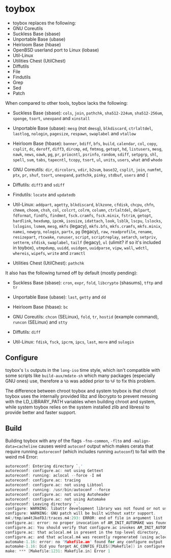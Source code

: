 # toybox
*   toybox replaces the following:
*   GNU Coreutils
*   Suckless Base (sbase)
*   Unportable Base (ubase)
*   Heirloom Base (hbase)
*   OpenBSD userland port to Linux (lobase)
*   Util-Linux
*   Utilities Chest (UtilChest)
*   Diffutils
*   File
*   Findutils
*   Grep
*   Sed
*   Patch

When compared to other tools, toybox lacks the following:

*   Suckless Base (sbase): `cols`, `join`, `pathchk`, `sha512-224um`,
    `sha512-256um`, `sponge`, `tsort`, `unexpand` and `xinstall`

*   Unportable Base (ubase): `mesg` (not `dmesg`), `blkdiscard`, `ctrlaltdel`,
    `lastlog`, `nologin`, `pagesize`, `respawn`, `swaplabel` and `vtallow`

*   Heirloom Base (hbase): `banner`, `bdiff`, `bfs`, `build`, `calendar`, `col`,
    `copy`, `csplit`, `dc`, `deroff`, `diff3`, `dircmp`, `ed`, `fmtmsg`,
    `getopt`, `hd`, `listusers`, `mesg`, `nawk`, `news`, `oawk`, `pg`, `pr`,
    `priocntl`, `psrinfo`, `random`, `sdiff`, `setpgrp`, `shl`, `spell`, `sum`,
    `tabs`, `tapecntl`, `tcopy`, `tsort`, `ul`, `units`, `users`, `what` and
    `whodo`

*   GNU Coreutils: `dir`, `dircolors`, `vdir`, `b2sum`, `base32`, `csplit`,
    `join`, `numfmt`, `ptx`, `pr`, `shuf`, `tsort`, `unexpand`, `pathchk`,
    `pinky`, `stdbuf`, `users` and `[`

*   Diffutils: `diff3` and `sdiff`

*   Findutils: `locate` and `updatedb`

*   Util-Linux: `addpart`, `agetty`, `blkdiscard`, `blkzone`, `cfdisk`, `chcpu`,
    `chfn`, `chmem`, `choom`, `chsh`, `col`, `colcrt`, `colrm`, `column`,
    `ctrlaltdel`, `delpart`, `fdformat`, `findfs`, `findmnt`, `fsck.cramfs`,
    `fsck.minix`, `fstrim`, `getopt`, `hardlink`, `hexdump`, `ipcmk`, `isosize`,
    `idattach`, `look`, `lsblk`, `lscpu`, `lslocks`, `lslogins`, `lsmem`,
    `mesg`, `mkfs` (legacy), `mkfs.bfs`, `mkfs.cramfs`, `mkfs.minix`, `namei`,
    `newgrp`, `nologin`, `partx`, `pg` (legacy), `raw`, `readprofile`, `rename`,
    `resizepart`, `rtcwake`, `runuser`, `script`, `scriptreplay`, `setarch`,
    `setpriv`, `setterm`, `sfdisk`, `swaplabel`, `tailf` (legacy), `ul` (ulimit?
    if so it's included in toybox), `utmpdump`, `uuidd`, `uuidgen`, `uuidparse`,
    `vipw`, `wall`, `wdctl`, `whereis`, `wipefs`, `write` and `zramctl`

*   Utilities Chest (UtilChest): `pathchk`

It also has the following turned off by default (mostly pending):

*   Suckless Base (sbase): `cron`, `expr`, `fold`, `libcrypto` (shasums), `tftp`
    and `tr`

*   Unportable Base (ubase): `last`, `getty` and `dd`

*   Heirloom Base (hbase): `bc`

*   GNU Coreutils: `chcon` (SELinux), `fold`, `tr`, `hostid` (example command),
    `runcon` (SELinux) and `stty`

*   Diffutils: `diff`

*   Util-Linux: `fdisk`, `fsck`, `ipcrm`, `ipcs`, `last`, `more` and `sulogin`

## Configure
toybox's `ls` outputs in the `long-iso` time style, which isn't compatible with
some scripts like `build-aux/mdate-sh` which many packages (especially GNU ones)
use, therefore a `%b` was added prior to `%F` to fix this problem.

The difference between chroot toybox and system toybox is that chroot toybox
uses the internally provided libz and libcrypto to prevent messing with the
LD_LIBRARY_PATH variables when building chroot and system, while system toybox
relies on the system installed zlib and libressl to provide better and faster
support.

## Build
Building toybox with any of the flags `-fno-common`, `-flto` and
`-malign-data=cacheline` causes weird `autoconf` output which makes cerata that
require running `autoreconf` (which includes running `autoconf`) to fail with
the weird m4 Error:
```C
autoreconf: Entering directory `.'
autoreconf: configure.ac: not using Gettext
autoreconf: running: aclocal --force -I m4
autoreconf: configure.ac: tracing
autoreconf: configure.ac: not using Libtool
autoreconf: running: /usr/bin/autoconf --force
autoreconf: configure.ac: not using Autoheader
autoreconf: configure.ac: not using Automake
autoreconf: Leaving directory `.'
configure: WARNING: libattr development library was not found or not usable.
configure: WARNING: GNU patch will be built without xattr support.
m4:/tmp/am4tJkeFDJ/traces.m4:293: ERROR: end of file in argument list
configure.ac: error: no proper invocation of AM_INIT_AUTOMAKE was found.
configure.ac: You should verify that configure.ac invokes AM_INIT_AUTOMAKE,
configure.ac: that aclocal.m4 is present in the top-level directory,
configure.ac: and that aclocal.m4 was recently regenerated (using aclocal)
automake-1.16: error: no 'Makefile.am' found for any configure output
automake-1.16: Did you forget AC_CONFIG_FILES([Makefile]) in configure.ac?
make: *** [Makefile:1231: Makefile.in] Error 1
```
